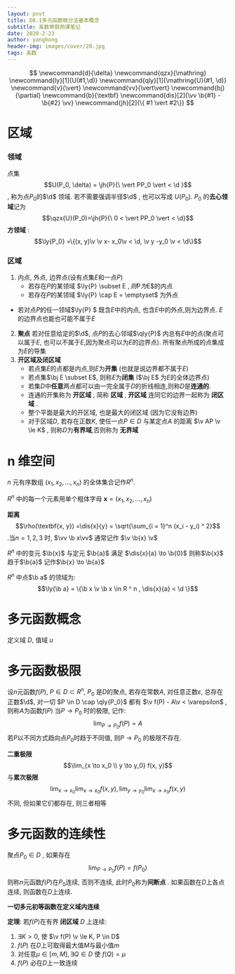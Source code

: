 ```yaml
---
layout: post
title: D8.1多元函数微分法基本概念
subtitle: 高数寒假网课笔记
date: 2020-2-23
author: yanghong
header-img: images/cover/20.jpg
tags: 高数 
---
```

$$
\newcommand{d}{\delta}
\newcommand{qzx}{\mathring}
\newcommand{ly}[1]{U(#1,\d)}
\newcommand{qly}[1]{\mathring{U}(#1, \d)}
\newcommand{v}{\vert}
\newcommand{vv}{\vert\vert}
\newcommand{bj}{\partial}
\newcommand{b}{\textbf}
\newcommand{dis}[2]{\vv \b{#1} - \b{#2} \vv}
\newcommand{jh}[2]{\{ #1 \vert #2\}}
$$
# 区域

### 领域

点集 $$U(P_0,  \delta) = \jh{P}{\ \vert PP_0 \vert < \d }$$ , 称为点$P_0$的$\d$ 领域. 若不需要强调半径$\d$ , 也可以写成 $U(P_0)$. $P_0$ 的**去心领域**记为$$\qzx{U}(P_0)=\jh{P}{\ 0 < \vert PP_0 \vert < \d}$$
**方领域** :$$\ly{P_0} =\{(x, y)\v  \v x- x_0\v < \d, \v y -y_0 \v < \d\}$$

### 区域

1. 内点, 外点, 边界点(设有点集$E$和一点$P$)
	- 若存在$P$的某领域 $\ly{P} \subset E $, 则$P$为$E$的内点
	- 若存在$P$的某领域 $\ly{P} \cap E = \emptyset$ 为外点

- 若对点$P$的任一领域$\ly{P} $ 既含$E$中的内点, 也含$E$中的外点,则为边界点.  $E$的边界点也能也可能不属于$E$

2. **聚点** 若对任意给定的$\d$, 点$P$的去心邻域$\qly{P}$ 内总有$E$中的点(聚点可以属于$E$, 也可以不属于$E$,因为聚点可以为$E$的边界点). 所有聚点所成的点集成为$E$的导集
3. **开区域及闭区域**
	- 若点集$E$的点都是内点,则$E$为**开集** (也就是说边界都不属于$E$)
	- 若点集$\bj E \subset E$, 则称$E$为**闭集** ($\bj E$ 为$E$的全体边界点)
	- 若集$D$中**任意**两点都可以由一完全属于$D$的折线相连,则称$D$是**连通的**. 
	- 连通的开集称为 **开区域** , 简称 **区域** , **开区域** 连同它的边界一起称为 **闭区域** . 
	- 整个平面是最大的开区域, 也是最大的闭区域 (因为它没有边界) 
	- 对于区域$D$, 若存在正数$K$, 使任一点$P\in D$ 与某定点$A$ 的距离 $\v AP \v \le K$ , 则称$D$为**有界域**,否则称为 **无界域**   

# n 维空间

$n$ 元有序数组 $(x_1, x_2, \dots, x_n)$ 的全体集合记作$R^n$. 

$R^n$ 中的每一个元素用单个粗体字母 $\textbf{x} = (x_1, x_2, \dots, x_n)$ 

**距离** $$\rho(\textbf{x, y}) =\dis{x}{y} = \sqrt{\sum_{i = 1}^n (x_i - y_i) ^ 2}$$ .当$n = 1, 2, 3$ 时,  $\vv \b x\vv$ 通常记作 $\v \b{x} \v$

$R^n$ 中的变元 $\b{x}$ 与定元 $\b{a}$ 满足 $\dis{x}{a} \to  \b{0}$ 则称$\b{x}$ 趋于$\b{a}$ 记作$\b{x} \to \b{a}$ 

$R^n$ 中点$\b a$ 的领域为: $$\ly{\b a} = \{\b x \v \b x \in R ^ n , \dis{x}{a} < \d \}$$

# 多元函数概念

定义域 $D$, 值域 $u$

# 多元函数极限

设$n$元函数$f(P)$, $P \in D \subset R^ n$, $P_0$ 是$D$的聚点, 若存在常数$A$, 对任意正数$\varepsilon$, 总存在正数$\d$, 对一切 $P \in D \cap \qly{P_0}$ 都有 $\v f(P) - A\v < \varepsilon$ , 则称$A$为函数$f(P)$ 当$P \to P_0$ 时的极限, 记作:
$$
\lim_{P\to P_0} f(P) = A
$$
若$P$以不同方式趋向点$P_0$时趋于不同值, 则$P\to P_0$ 的极限不存在. 



**二重极限** $$\lim_{x \to x_0 \\ y \to y_0} f(x, y)$$ 与**累次极限** $$\lim_{x \to x_0} \lim_{x \to {x_0}} f(x, y), \lim_{y\to y_0} \lim_{x\to x_0} f(x, y)$$ 不同, 但如果它们都存在, 则三者相等

# 多元函数的连续性

聚点$P_0 \in D$ , 如果存在
$$
\lim_{P \to P_0} f(P)=f(P_0)
$$
则称$n$元函数$f(P)$在$P_0$连续, 否则不连续, 此时$P_0$称为**间断点** . 如果函数在$D$上各点连续, 则函数在$D$上连续. 

**一切多元初等函数在定义域内连续**

**定理**: 若$f(P)$在有界 **闭区域** $D$ 上连续:

1. $\exists K > 0$, 使 $\v f(P) \v \le K, P \in D$ 
2. $f(P)$ 在$D$上可取得最大值$M$与最小值$m$
3. 对任意$\mu \in [m, M], \exists Q \in D$ 使 $f(Q) = \mu$
4. $f(P)$ 必在$D$上一致连续

